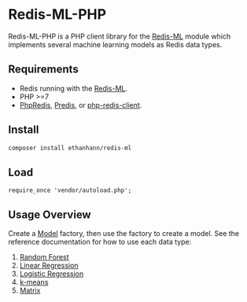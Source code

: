 # Redis-ML-PHP

Redis-ML-PHP is a PHP client library for the [Redis-ML](http://redisml.io) module which implements several machine learning models as Redis data types.

## Requirements

* Redis running with the [Redis-ML](https://github.com/RedisLabsModules/redis-ml#building-and-running).
* PHP >=7
* [PhpRedis](https://github.com/phpredis/phpredis), [Predis](https://github.com/nrk/predis), or [php-redis-client](https://github.com/cheprasov/php-redis-client).

## Install

```bash
composer install ethanhann/redis-ml
```

## Load

```php-inline
require_once 'vendor/autoload.php';
```

## Usage Overview

Create a [Model](model-factory.md) factory, then use the factory to create a model.
See the reference documentation for how to use each data type:

1. [Random Forest](random-forest.md)
1. [Linear Regression](linear-regression.md)
1. [Logistic Regression](logistic-regression.md)
1. [k-means](k-means.md)
1. [Matrix](matrix.md)

